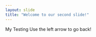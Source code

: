 ```yaml
---
layout: slide
title: "Welcome to our second slide!"
---
```

My Testing
Use the left arrow to go back!
